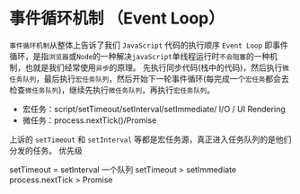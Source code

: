 <!--
 * @Author: tangdaoyong
 * @Date: 2021-06-15 10:49:02
 * @LastEditors: tangdaoyong
 * @LastEditTime: 2021-06-15 10:53:49
 * @Description: 事件循环机制 （Event Loop）
-->
# 事件循环机制 （Event Loop）

`事件循环机制`从整体上告诉了我们 `JavaScript` 代码的执行顺序 `Event Loop` 即事件循环，是指`浏览器`或`Node`的一种解决`javaScript`单线程运行时`不会阻塞`的一种机制，也就是我们经常使用`异步`的原理。
先执行同步代码(栈中的代码)，然后执行`微任务队列`，最后执行`宏任务队列`，然后开始下一轮事件循环(每完成一个`宏任务`都会去检查`微任务队列`)，继续先执行`微任务队列`，再执行`宏任务队列`。

* 宏任务：script/setTimeout/setInterval/setImmediate/ I/O / UI Rendering
* 微任务：process.nextTick()/Promise

上诉的 `setTimeout` 和 `setInterval` 等都是宏任务源，真正进入任务队列的是他们分发的任务。
优先级

setTimeout = setInterval 一个队列
setTimeout > setImmediate
process.nextTick > Promise